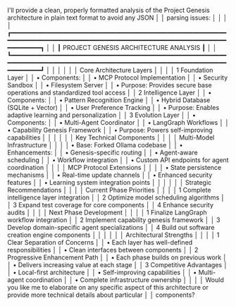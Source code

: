 I'll provide a clean, properly formatted analysis of the Project Genesis architecture in plain text format to avoid any JSON     │
│ parsing issues:                                                                                                                  │
│                                                                                                                                  │
│ ┏━━━━━━━━━━━━━━━━━━━━━━━━━━━━━━━━━━━━━━━━━━━━━━━━━━━━━━━━━━━━━━━━━━━━━━━━━━━━━━━━━━━━━━━━━━━━━━━━━━━━━━━━━━━━━━━━━━━━━━━━━━━━━━┓ │
│ ┃                                            PROJECT GENESIS ARCHITECTURE ANALYSIS                                             ┃ │
│ ┗━━━━━━━━━━━━━━━━━━━━━━━━━━━━━━━━━━━━━━━━━━━━━━━━━━━━━━━━━━━━━━━━━━━━━━━━━━━━━━━━━━━━━━━━━━━━━━━━━━━━━━━━━━━━━━━━━━━━━━━━━━━━━━┛ │
│                                                                                                                                  │
│                                                                                                                                  │
│                                                     Core Architecture Layers                                                     │
│                                                                                                                                  │
│  1 Foundation Layer                                                                                                              │
│     • Components:                                                                                                                │
│        • MCP Protocol Implementation                                                                                             │
│        • Security Sandbox                                                                                                        │
│        • Filesystem Server                                                                                                       │
│     • Purpose: Provides secure base operations and standardized tool access                                                      │
│  2 Intelligence Layer                                                                                                            │
│     • Components:                                                                                                                │
│        • Pattern Recognition Engine                                                                                              │
│        • Hybrid Database (SQLite + Vector)                                                                                       │
│        • User Preference Tracking                                                                                                │
│     • Purpose: Enables adaptive learning and personalization                                                                     │
│  3 Evolution Layer                                                                                                               │
│     • Components:                                                                                                                │
│        • Multi-Agent Coordinator                                                                                                 │
│        • LangGraph Workflows                                                                                                     │
│        • Capability Genesis Framework                                                                                            │
│     • Purpose: Powers self-improving capabilities                                                                                │
│                                                                                                                                  │
│                                                                                                                                  │
│                                                     Key Technical Components                                                     │
│                                                                                                                                  │
│                                                    Multi-Model Infrastructure                                                    │
│                                                                                                                                  │
│  • Base: Forked Ollama codebase                                                                                                  │
│  • Enhancements:                                                                                                                 │
│     • Genesis-specific routing                                                                                                   │
│     • Agent-aware scheduling                                                                                                     │
│     • Workflow integration                                                                                                       │
│     • Custom API endpoints for agent coordination                                                                                │
│                                                                                                                                  │
│                                                     MCP Protocol Extensions                                                      │
│                                                                                                                                  │
│  • State persistence mechanisms                                                                                                  │
│  • Real-time update channels                                                                                                     │
│  • Enhanced security features                                                                                                    │
│  • Learning system integration points                                                                                            │
│                                                                                                                                  │
│                                                                                                                                  │
│                                                    Strategic Recommendations                                                     │
│                                                                                                                                  │
│                                                     Current Phase Priorities                                                     │
│                                                                                                                                  │
│  1 Complete intelligence layer integration                                                                                       │
│  2 Optimize model scheduling algorithms                                                                                          │
│  3 Expand test coverage for core components                                                                                      │
│  4 Enhance security audits                                                                                                       │
│                                                                                                                                  │
│                                                      Next Phase Development                                                      │
│                                                                                                                                  │
│  1 Finalize LangGraph workflow integration                                                                                       │
│  2 Implement capability genesis framework                                                                                        │
│  3 Develop domain-specific agent specializations                                                                                 │
│  4 Build out software creation engine components                                                                                 │
│                                                                                                                                  │
│                                                                                                                                  │
│                                                     Architectural Strengths                                                      │
│                                                                                                                                  │
│  1 Clear Separation of Concerns                                                                                                  │
│     • Each layer has well-defined responsibilities                                                                               │
│     • Clean interfaces between components                                                                                        │
│  2 Progressive Enhancement Path                                                                                                  │
│     • Each phase builds on previous work                                                                                         │
│     • Delivers increasing value at each stage                                                                                    │
│  3 Competitive Advantages                                                                                                        │
│     • Local-first architecture                                                                                                   │
│     • Self-improving capabilities                                                                                                │
│     • Multi-agent coordination                                                                                                   │
│     • Complete infrastructure ownership                                                                                          │
│                                                                                                                                  │
│ Would you like me to elaborate on any specific aspect of this architecture or provide more technical details about particular    │
│ components?





